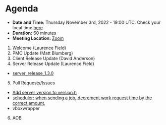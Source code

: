 # Agenda

* **Date and Time:** Thursday November 3rd, 2022 - 19:00 UTC.  Check your local time [here](https://www.timeanddate.com/worldclock/converter.html?iso=20221103T180000&p1=791&p2=64&p3=179&p4=1440&p5=136&p6=309).
* **Duration:** 60 minutes
* **Meeting Location:** [Zoom](https://cern.zoom.us/j/68086628839?pwd=UTBGMXoxRGlhN1JrdFdBWkpJbXZnUT09 )

1. Welcome (Laurence Field) 
2. PMC Update (Matt Blumberg)
3. Client Release Update (David Anderson)
4. Server Release Update (Laurence Field) 
  * [server_release_1.3.0](https://github.com/BOINC/boinc/releases/tag/server_release%2F1.3%2F1.3.0)
5. Pull Requests/Issues
  * [Add server version to version.h](https://github.com/BOINC/boinc/pull/3448#issuecomment-1272296848)
  * [scheduler: when sending a job, decrement work request time by the correct amount.](https://github.com/BOINC/boinc/pull/4992#issuecomment-1298409030)
  * vboxwrapper
6. AOB
